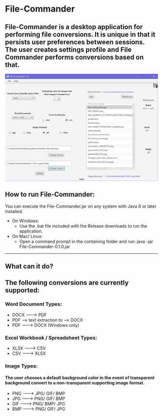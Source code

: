 # File-Commander
File-Commander is a desktop application for performing file conversions. 
It is unique in that it persists user preferences between sessions.
The user creates settings profile and File Commander performs conversions based on that.
----
![ScreenShot](https://github.com/HarryDulaney/file-commander/blob/master/screenshots/file_commander_screenshot-1.jpg)

## How to run File-Commander:
You can execute the File-Commander.jar on any system with Java 8 or later installed. 
+ On Windows:
  + Use the .bat file included with the Release downloads to run the application. 
+ On Mac/ Linux:
  + Open a command prompt in the containing folder and run: java -jar File-Commander-0.1.0.jar
____
## What can it do?
## The following conversions are currently supported:
### Word Document Types:
- DOCX ---> PDF
- PDF --> text extraction to --> DOCX
- PDF ---> DOCX (Windows only)
### Excel Workbook / Spreadsheet Types:
- XLSX ---> CSV
- CSV ---> XLSX
### Image Types: 
#### The user chooses a default background color in the event of transparent background convert to a non-transparent supporting image format. 
- PNG ---> JPG/ GIF/ BMP
- JPG ---> PNG/ GIF/ BMP
- GIF ---> PNG/ BMP/ JPG
- BMP ---> PNG/ GIF/ JPG
